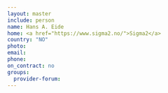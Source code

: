 ```yaml
---
layout: master
include: person
name: Hans A. Eide
home: <a href="https://www.sigma2.no/">Sigma2</a>
country: "NO"
photo:
email:
phone:
on_contract: no
groups:
  provider-forum:
---
```

